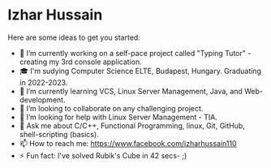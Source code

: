 # Izhar Hussain 



Here are some ideas to get you started:

- 🔭 I’m currently working on a self-pace project called "Typing Tutor" - creating my 3rd console application.
- 🎓 I'm sudying Computer Science ELTE, Budapest, Hungary. Graduating in 2022-2023.
- 🌱 I’m currently learning VCS, Linux Server Management, Java, and Web-development. 
- 👯 I’m looking to collaborate on any challenging project. 
- 🤔 I’m looking for help with Linux Server Management - TIA.
- 💬 Ask me about C/C++, Functional Programming, linux, Git, GitHub, shell-scripting (basics).
- 📫 How to reach me: https://www.facebook.com/izharhussain110
- ⚡ Fun fact: I've solved Rubik's Cube in 42 secs- ;)
